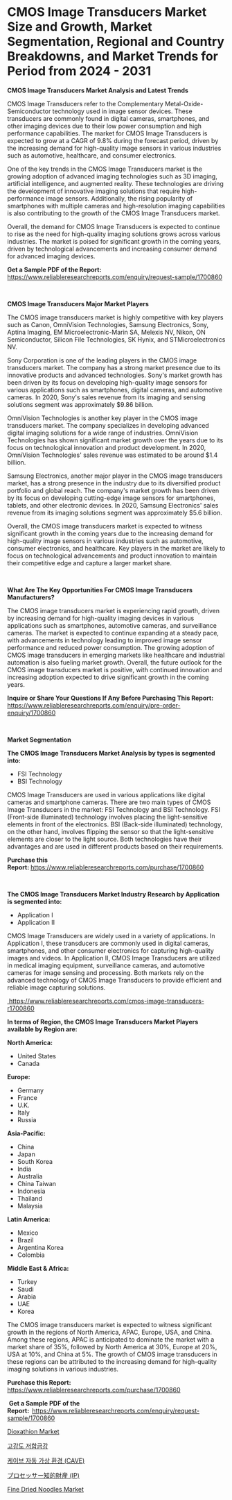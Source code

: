 <p><h1>CMOS Image Transducers Market Size and Growth, Market Segmentation, Regional and Country Breakdowns, and Market Trends for Period from 2024 -  2031</h1></p><p><strong>CMOS Image Transducers Market Analysis and Latest Trends</strong></p>
<p><p>CMOS Image Transducers refer to the Complementary Metal-Oxide-Semiconductor technology used in image sensor devices. These transducers are commonly found in digital cameras, smartphones, and other imaging devices due to their low power consumption and high performance capabilities. The market for CMOS Image Transducers is expected to grow at a CAGR of 9.8% during the forecast period, driven by the increasing demand for high-quality image sensors in various industries such as automotive, healthcare, and consumer electronics.</p><p>One of the key trends in the CMOS Image Transducers market is the growing adoption of advanced imaging technologies such as 3D imaging, artificial intelligence, and augmented reality. These technologies are driving the development of innovative imaging solutions that require high-performance image sensors. Additionally, the rising popularity of smartphones with multiple cameras and high-resolution imaging capabilities is also contributing to the growth of the CMOS Image Transducers market.</p><p>Overall, the demand for CMOS Image Transducers is expected to continue to rise as the need for high-quality imaging solutions grows across various industries. The market is poised for significant growth in the coming years, driven by technological advancements and increasing consumer demand for advanced imaging devices.</p></p>
<p><strong>Get a Sample PDF of the Report:&nbsp;</strong> <a href="https://www.reliableresearchreports.com/enquiry/request-sample/1700860">https://www.reliableresearchreports.com/enquiry/request-sample/1700860</a></p>
<p>&nbsp;</p>
<p><strong>CMOS Image Transducers Major Market Players</strong></p>
<p><p>The CMOS image transducers market is highly competitive with key players such as Canon, OmniVision Technologies, Samsung Electronics, Sony, Aptina Imaging, EM Microelectronic-Marin SA, Melexis NV, Nikon, ON Semiconductor, Silicon File Technologies, SK Hynix, and STMicroelectronics NV. </p><p>Sony Corporation is one of the leading players in the CMOS image transducers market. The company has a strong market presence due to its innovative products and advanced technologies. Sony's market growth has been driven by its focus on developing high-quality image sensors for various applications such as smartphones, digital cameras, and automotive cameras. In 2020, Sony's sales revenue from its imaging and sensing solutions segment was approximately $9.86 billion.</p><p>OmniVision Technologies is another key player in the CMOS image transducers market. The company specializes in developing advanced digital imaging solutions for a wide range of industries. OmniVision Technologies has shown significant market growth over the years due to its focus on technological innovation and product development. In 2020, OmniVision Technologies' sales revenue was estimated to be around $1.4 billion.</p><p>Samsung Electronics, another major player in the CMOS image transducers market, has a strong presence in the industry due to its diversified product portfolio and global reach. The company's market growth has been driven by its focus on developing cutting-edge image sensors for smartphones, tablets, and other electronic devices. In 2020, Samsung Electronics' sales revenue from its imaging solutions segment was approximately $5.6 billion.</p><p>Overall, the CMOS image transducers market is expected to witness significant growth in the coming years due to the increasing demand for high-quality image sensors in various industries such as automotive, consumer electronics, and healthcare. Key players in the market are likely to focus on technological advancements and product innovation to maintain their competitive edge and capture a larger market share.</p></p>
<p>&nbsp;</p>
<p><strong>What Are The Key Opportunities For CMOS Image Transducers Manufacturers?</strong></p>
<p><p>The CMOS image transducers market is experiencing rapid growth, driven by increasing demand for high-quality imaging devices in various applications such as smartphones, automotive cameras, and surveillance cameras. The market is expected to continue expanding at a steady pace, with advancements in technology leading to improved image sensor performance and reduced power consumption. The growing adoption of CMOS image transducers in emerging markets like healthcare and industrial automation is also fueling market growth. Overall, the future outlook for the CMOS image transducers market is positive, with continued innovation and increasing adoption expected to drive significant growth in the coming years.</p></p>
<p><strong>Inquire or Share Your Questions If Any Before Purchasing This Report:</strong> <a href="https://www.reliableresearchreports.com/enquiry/pre-order-enquiry/1700860">https://www.reliableresearchreports.com/enquiry/pre-order-enquiry/1700860</a></p>
<p>&nbsp;</p>
<p><strong>Market Segmentation</strong></p>
<p><strong>The CMOS Image Transducers Market Analysis by types is segmented into:</strong></p>
<p><ul><li>FSI Technology</li><li>BSI Technology</li></ul></p>
<p><p>CMOS Image Transducers are used in various applications like digital cameras and smartphone cameras. There are two main types of CMOS Image Transducers in the market: FSI Technology and BSI Technology. FSI (Front-side illuminated) technology involves placing the light-sensitive elements in front of the electronics. BSI (Back-side illuminated) technology, on the other hand, involves flipping the sensor so that the light-sensitive elements are closer to the light source. Both technologies have their advantages and are used in different products based on their requirements.</p></p>
<p><strong>Purchase this Report:&nbsp;</strong><a href="https://www.reliableresearchreports.com/purchase/1700860">https://www.reliableresearchreports.com/purchase/1700860</a></p>
<p>&nbsp;</p>
<p><strong>The CMOS Image Transducers Market Industry Research by Application is segmented into:</strong></p>
<p><ul><li>Application I</li><li>Application II</li></ul></p>
<p><p>CMOS Image Transducers are widely used in a variety of applications. In Application I, these transducers are commonly used in digital cameras, smartphones, and other consumer electronics for capturing high-quality images and videos. In Application II, CMOS Image Transducers are utilized in medical imaging equipment, surveillance cameras, and automotive cameras for image sensing and processing. Both markets rely on the advanced technology of CMOS Image Transducers to provide efficient and reliable image capturing solutions.</p></p>
<p><a href="https://www.reliableresearchreports.com/cmos-image-transducers-r1700860">&nbsp;https://www.reliableresearchreports.com/cmos-image-transducers-r1700860</a></p>
<p><strong>In terms of Region, the CMOS Image Transducers Market Players available by Region are:</strong></p>
<p>
    <p> <strong> North America: </strong>
        <ul>
            <li>United States</li>
            <li>Canada</li>
        </ul>
        </p> 
    <p> <strong> Europe: </strong>
        <ul>
            <li>Germany</li>
            <li>France</li>
            <li>U.K.</li>
            <li>Italy</li>
            <li>Russia</li>
        </ul>
        </p> 
    <p> <strong> Asia-Pacific: </strong>
        <ul>
            <li>China</li>
            <li>Japan</li>
            <li>South Korea</li>
            <li>India</li>
            <li>Australia</li>
            <li>China Taiwan</li>
            <li>Indonesia</li>
            <li>Thailand</li>
            <li>Malaysia</li>
        </ul>
        </p> 
    <p> <strong> Latin America: </strong>
        <ul>
            <li>Mexico</li>
            <li>Brazil</li>
            <li>Argentina Korea</li>
            <li>Colombia</li>
        </ul>
        </p> 
    <p> <strong> Middle East & Africa: </strong>
        <ul>
            <li>Turkey</li>
            <li>Saudi</li>
            <li>Arabia</li>
            <li>UAE</li>
            <li>Korea</li>
        </ul>
    </p>
    </p>
<p><p>The CMOS image transducers market is expected to witness significant growth in the regions of North America, APAC, Europe, USA, and China. Among these regions, APAC is anticipated to dominate the market with a market share of 35%, followed by North America at 30%, Europe at 20%, USA at 10%, and China at 5%. The growth of CMOS image transducers in these regions can be attributed to the increasing demand for high-quality imaging solutions in various industries.</p></p>
<p><strong>Purchase this Report: </strong><a href="https://www.reliableresearchreports.com/purchase/1700860">https://www.reliableresearchreports.com/purchase/1700860</a></p>
<p>&nbsp;<strong>Get a Sample PDF of the Report:&nbsp;&nbsp;</strong><a href="https://www.reliableresearchreports.com/enquiry/request-sample/1700860">https://www.reliableresearchreports.com/enquiry/request-sample/1700860</a></p>
<p><strong></strong></p>
<p><p><a href="https://github.com/marloy8/Market-Research-Report-List-4/blob/main/dioxathion-market.md">Dioxathion Market</a></p><p><a href="https://github.com/giancarlo642004/Market-Research-Report-List-1/blob/main/5809001109399.md">고강도 저합금강</a></p><p><a href="https://medium.com/@jordybecker/cave-cave-automatic-virtual-environment-%EC%8B%9C%EC%9E%A5-%EB%B6%84%EC%84%9D-%EA%B8%80%EB%A1%9C%EB%B2%8C-%EC%82%B0%EC%97%85-%EC%A0%84%EB%A7%9D%EA%B3%BC-%EC%98%88%EC%B8%A1-2024%EB%85%84-2031%EB%85%84-d149ed567597">케이브 자동 가상 환경 (CAVE)</a></p><p><a href="https://medium.com/@josephee58/%E3%83%97%E3%83%AD%E3%82%BB%E3%83%83%E3%82%B5%E3%83%BC%E7%9F%A5%E7%9A%84%E8%B2%A1%E7%94%A3-ip-%E5%B8%82%E5%A0%B4-%E7%AB%B6%E4%BA%89%E5%88%86%E6%9E%90-%E5%B8%82%E5%A0%B4%E5%8B%95%E5%90%91-2031%E5%B9%B4%E3%81%BE%E3%81%A7%E3%81%AE%E4%BA%88%E6%B8%AC-1f86f9d8aa12">プロセッサー知的財産 (IP)</a></p><p><a href="https://issuu.com/reportprime-2/docs/fine-dried-noodles-market-size-2030.pptx">Fine Dried Noodles Market</a></p></p>